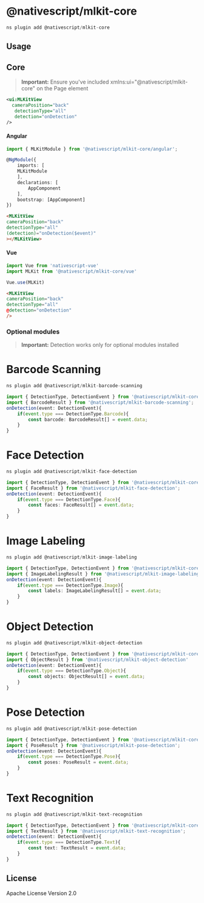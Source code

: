 # @nativescript/mlkit-core

```javascript
ns plugin add @nativescript/mlkit-core
```

## Usage


## Core

> **Important:** Ensure you've included xmlns:ui="@nativescript/mlkit-core" on the Page element

```xml
<ui:MLKitView
  cameraPosition="back"
   detectionType="all" 
   detection="onDetection"
/>
```


#### Angular

```ts
import { MLKitModule } from '@nativescript/mlkit-core/angular';

@NgModule({
    imports: [
    MLKitModule
    ],
    declarations: [
        AppComponent
    ],
    bootstrap: [AppComponent]
})
```


```html
<MLKitView
cameraPosition="back"
detectionType="all" 
(detection)="onDetection($event)"
></MLKitView>
```

#### Vue

```ts
import Vue from 'nativescript-vue'
import MLKit from '@nativescript/mlkit-core/vue'

Vue.use(MLKit)
```

```html
<MLKitView
cameraPosition="back"
detectionType="all" 
@detection="onDetection"
/>
```

### Optional modules

> **Important:** Detection works only for optional modules installed

# Barcode Scanning

```javascript
ns plugin add @nativescript/mlkit-barcode-scanning
```

```ts
import { DetectionType, DetectionEvent } from '@nativescript/mlkit-core';
import { BarcodeResult } from '@nativescript/mlkit-barcode-scanning';
onDetection(event: DetectionEvent){
    if(event.type === DetectionType.Barcode){
        const barcode: BarcodeResult[] = event.data;
    }
}
```

# Face Detection

```javascript
ns plugin add @nativescript/mlkit-face-detection
```

```ts
import { DetectionType, DetectionEvent } from '@nativescript/mlkit-core';
import { FaceResult } from '@nativescript/mlkit-face-detection';
onDetection(event: DetectionEvent){
    if(event.type === DetectionType.Face){
        const faces: FaceResult[] = event.data;
    }
}
```


# Image Labeling

```javascript
ns plugin add @nativescript/mlkit-image-labeling
```

```ts
import { DetectionType, DetectionEvent } from '@nativescript/mlkit-core';
import { ImageLabelingResult } from '@nativescript/mlkit-image-labeling';
onDetection(event: DetectionEvent){
    if(event.type === DetectionType.Image){
        const labels: ImageLabelingResult[] = event.data;
    }
}
```


# Object Detection

```javascript
ns plugin add @nativescript/mlkit-object-detection
```

```ts
import { DetectionType, DetectionEvent } from '@nativescript/mlkit-core';
import { ObjectResult } from '@nativescript/mlkit-object-detection'
onDetection(event: DetectionEvent){
    if(event.type === DetectionType.Object){
        const objects: ObjectResult[] = event.data;
    }
}
```

# Pose Detection

```javascript
ns plugin add @nativescript/mlkit-pose-detection
```

```ts
import { DetectionType, DetectionEvent } from '@nativescript/mlkit-core';
import { PoseResult } from '@nativescript/mlkit-pose-detection';
onDetection(event: DetectionEvent){
    if(event.type === DetectionType.Pose){
        const poses: PoseResult = event.data;
    }
}
```


# Text Recognition

```javascript
ns plugin add @nativescript/mlkit-text-recognition
```

```ts
import { DetectionType, DetectionEvent } from '@nativescript/mlkit-core';
import { TextResult } from '@nativescript/mlkit-text-recognition';
onDetection(event: DetectionEvent){
    if(event.type === DetectionType.Text){
        const text: TextResult = event.data;
    }
}
```


## License

Apache License Version 2.0
